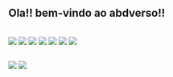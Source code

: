 ## Ola!! bem-vindo ao abdverso!!


<div style="display: inline_block"><br>
  <img src="https://cdn.jsdelivr.net/gh/devicons/devicon@latest/icons/amazonwebservices/amazonwebservices-original-wordmark.svg" />
  <img src="https://cdn.jsdelivr.net/gh/devicons/devicon@latest/icons/apachekafka/apachekafka-original.svg" />
  <img src="https://cdn.jsdelivr.net/gh/devicons/devicon@latest/icons/django/django-plain.svg" />
  <img src="https://cdn.jsdelivr.net/gh/devicons/devicon@latest/icons/python/python-original-wordmark.svg" />
  <img src="https://cdn.jsdelivr.net/gh/devicons/devicon@latest/icons/terraform/terraform-original-wordmark.svg" />
  <img src="https://cdn.jsdelivr.net/gh/devicons/devicon@latest/icons/prometheus/prometheus-plain-wordmark.svg" />
  <img src="https://cdn.jsdelivr.net/gh/devicons/devicon@latest/icons/grafana/grafana-original-wordmark.svg" />
</div>
  
  ##
 
<div> 
  <a href = "mailto:gabriel.abd97@gmail.com"><img src="https://img.shields.io/badge/-Gmail-%23333?style=for-the-badge&logo=gmail&logoColor=white" target="_blank"></a>
  <a href="https://www.linkedin.com/in/gabriel-abdias-486561173/" target="_blank"><img src="https://img.shields.io/badge/-LinkedIn-%230077B5?style=for-the-badge&logo=linkedin&logoColor=white" target="_blank"></a> 
</div>
